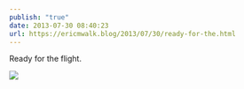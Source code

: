 ```yaml
---
publish: "true"
date: 2013-07-30 08:40:23
url: https://ericmwalk.blog/2013/07/30/ready-for-the.html
---
```


Ready for the flight.

![](https://ericmwalk.blog/uploads/2022/37e906de54.jpg)